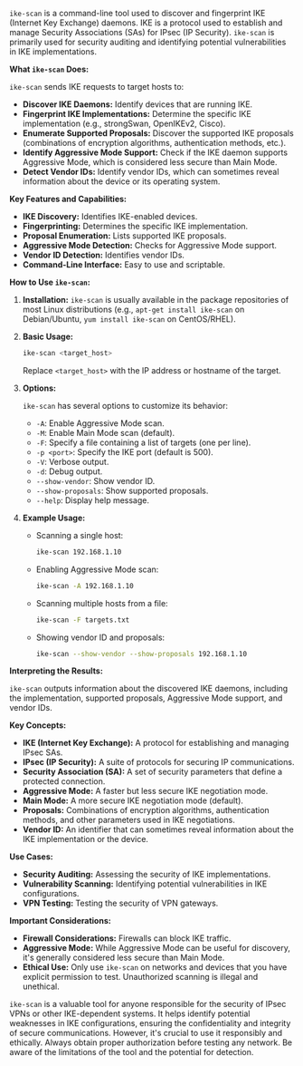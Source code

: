 `ike-scan` is a command-line tool used to discover and fingerprint IKE (Internet Key Exchange) daemons. IKE is a protocol used to establish and manage Security Associations (SAs) for IPsec (IP Security).  `ike-scan` is primarily used for security auditing and identifying potential vulnerabilities in IKE implementations.

**What `ike-scan` Does:**

`ike-scan` sends IKE requests to target hosts to:

* **Discover IKE Daemons:** Identify devices that are running IKE.
* **Fingerprint IKE Implementations:** Determine the specific IKE implementation (e.g., strongSwan, OpenIKEv2, Cisco).
* **Enumerate Supported Proposals:** Discover the supported IKE proposals (combinations of encryption algorithms, authentication methods, etc.).
* **Identify Aggressive Mode Support:** Check if the IKE daemon supports Aggressive Mode, which is considered less secure than Main Mode.
* **Detect Vendor IDs:** Identify vendor IDs, which can sometimes reveal information about the device or its operating system.

**Key Features and Capabilities:**

* **IKE Discovery:**  Identifies IKE-enabled devices.
* **Fingerprinting:**  Determines the specific IKE implementation.
* **Proposal Enumeration:**  Lists supported IKE proposals.
* **Aggressive Mode Detection:**  Checks for Aggressive Mode support.
* **Vendor ID Detection:**  Identifies vendor IDs.
* **Command-Line Interface:**  Easy to use and scriptable.

**How to Use `ike-scan`:**

1. **Installation:** `ike-scan` is usually available in the package repositories of most Linux distributions (e.g., `apt-get install ike-scan` on Debian/Ubuntu, `yum install ike-scan` on CentOS/RHEL).

2. **Basic Usage:**

   ```bash
   ike-scan <target_host>
   ```

   Replace `<target_host>` with the IP address or hostname of the target.

3. **Options:**

   `ike-scan` has several options to customize its behavior:

   * `-A`: Enable Aggressive Mode scan.
   * `-M`: Enable Main Mode scan (default).
   * `-F`: Specify a file containing a list of targets (one per line).
   * `-p <port>`: Specify the IKE port (default is 500).
   * `-V`: Verbose output.
   * `-d`: Debug output.
   * `--show-vendor`: Show vendor ID.
   * `--show-proposals`: Show supported proposals.
   * `--help`: Display help message.

4. **Example Usage:**

   * Scanning a single host:
     ```bash
     ike-scan 192.168.1.10
     ```

   * Enabling Aggressive Mode scan:
     ```bash
     ike-scan -A 192.168.1.10
     ```

   * Scanning multiple hosts from a file:
     ```bash
     ike-scan -F targets.txt
     ```

   * Showing vendor ID and proposals:
     ```bash
     ike-scan --show-vendor --show-proposals 192.168.1.10
     ```

**Interpreting the Results:**

`ike-scan` outputs information about the discovered IKE daemons, including the implementation, supported proposals, Aggressive Mode support, and vendor IDs.

**Key Concepts:**

* **IKE (Internet Key Exchange):** A protocol for establishing and managing IPsec SAs.
* **IPsec (IP Security):** A suite of protocols for securing IP communications.
* **Security Association (SA):** A set of security parameters that define a protected connection.
* **Aggressive Mode:** A faster but less secure IKE negotiation mode.
* **Main Mode:** A more secure IKE negotiation mode (default).
* **Proposals:** Combinations of encryption algorithms, authentication methods, and other parameters used in IKE negotiations.
* **Vendor ID:** An identifier that can sometimes reveal information about the IKE implementation or the device.

**Use Cases:**

* **Security Auditing:** Assessing the security of IKE implementations.
* **Vulnerability Scanning:** Identifying potential vulnerabilities in IKE configurations.
* **VPN Testing:** Testing the security of VPN gateways.

**Important Considerations:**

* **Firewall Considerations:** Firewalls can block IKE traffic.
* **Aggressive Mode:** While Aggressive Mode can be useful for discovery, it's generally considered less secure than Main Mode.
* **Ethical Use:** Only use `ike-scan` on networks and devices that you have explicit permission to test. Unauthorized scanning is illegal and unethical.

`ike-scan` is a valuable tool for anyone responsible for the security of IPsec VPNs or other IKE-dependent systems. It helps identify potential weaknesses in IKE configurations, ensuring the confidentiality and integrity of secure communications.  However, it's crucial to use it responsibly and ethically. Always obtain proper authorization before testing any network.  Be aware of the limitations of the tool and the potential for detection.
